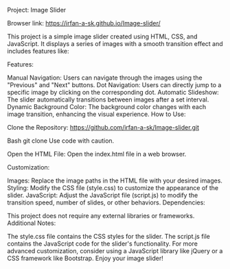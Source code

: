 Project: Image Slider 

Browser link: https://irfan-a-sk.github.io/Image-slider/

This project is a simple image slider created using HTML, CSS, and JavaScript. It displays a series of images with a smooth transition effect and includes features like:

Features:

Manual Navigation: Users can navigate through the images using the "Previous" and "Next" buttons.
Dot Navigation: Users can directly jump to a specific image by clicking on the corresponding dot.
Automatic Slideshow: The slider automatically transitions between images after a set interval.
Dynamic Background Color: The background color changes with each image transition, enhancing the visual experience.
How to Use:

Clone the Repository: https://github.com/irfan-a-sk/Image-slider.git

Bash
git clone 
Use code with caution.

Open the HTML File:
Open the index.html file in a web browser.

Customization:

Images: Replace the image paths in the HTML file with your desired images.
Styling: Modify the CSS file (style.css) to customize the appearance of the slider.
JavaScript: Adjust the JavaScript file (script.js) to modify the transition speed, number of slides, or other behaviors.
Dependencies:

This project does not require any external libraries or frameworks.
Additional Notes:

The style.css file contains the CSS styles for the slider.
The script.js file contains the JavaScript code for the slider's functionality.
For more advanced customization, consider using a JavaScript library like jQuery or a CSS framework like Bootstrap.
Enjoy your image slider!